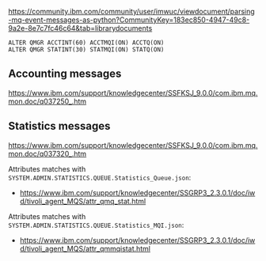 
https://community.ibm.com/community/user/imwuc/viewdocument/parsing-mq-event-messages-as-python?CommunityKey=183ec850-4947-49c8-9a2e-8e7c7fc46c64&tab=librarydocuments

```
ALTER QMGR ACCTINT(60) ACCTMQI(ON) ACCTQ(ON)
ALTER QMGR STATINT(30) STATMQI(ON) STATQ(ON)
```

## Accounting messages
https://www.ibm.com/support/knowledgecenter/SSFKSJ_9.0.0/com.ibm.mq.mon.doc/q037250_.htm


## Statistics messages
https://www.ibm.com/support/knowledgecenter/SSFKSJ_9.0.0/com.ibm.mq.mon.doc/q037320_.htm

Attributes matches with `SYSTEM.ADMIN.STATISTICS.QUEUE.Statistics_Queue.json`:
- https://www.ibm.com/support/knowledgecenter/SSGRP3_2.3.0.1/doc/iwd/tivoli_agent_MQS/attr_qmq_stat.html

Attributes matches with `SYSTEM.ADMIN.STATISTICS.QUEUE.Statistics_MQI.json`: 
- https://www.ibm.com/support/knowledgecenter/SSGRP3_2.3.0.1/doc/iwd/tivoli_agent_MQS/attr_qmmqistat.html
